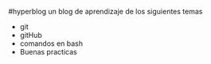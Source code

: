 #hyperblog
un blog de aprendizaje de los siguientes temas

-  git 
- gitHub
- comandos en bash 
- Buenas practicas


